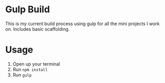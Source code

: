 # Gulp Build

This is my current build process using gulp for all the mini projects I work on. Includes basic scaffolding.

# Usage

1. Open up your terminal
2. Run `npm install`
3. Run `gulp`
